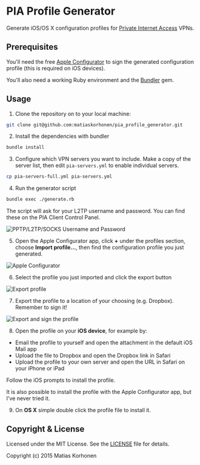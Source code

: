 # PIA Profile Generator

Generate iOS/OS X configuration profiles for [Private Internet Access][pia] VPNs.

[pia]: https://www.privateinternetaccess.com


## Prerequisites

You'll need the free [Apple Configurator](https://itunes.apple.com/us/app/apple-configurator/id434433123?mt=12) to sign the generated configuration profile (this is required on iOS devices).

You'll also need a working Ruby environment and the [Bundler](http://bundler.io/) gem.


## Usage

1. Clone the repository on to your local machine:

  ```sh
  git clone git@github.com:matiaskorhonen/pia_profile_generator.git
  ```

2. Install the dependencies with bundler

  ```sh
  bundle install
  ```

3. Configure which VPN servers you want to include. Make a copy of the server list, then edit `pia-servers.yml` to enable individual servers.

  ```sh
  cp pia-servers-full.yml pia-servers.yml
  ```

4. Run the generator script

  ```sh
  bundle exec ./generate.rb
  ```

  The script will ask for your L2TP username and password. You can find these on the PIA Client Control Panel.

  ![PPTP/L2TP/SOCKS Username and Password](http://shots.matiaskorhonen.fi/PPTPL2TPSOCKS_Username_and_Password.png)

5. Open the Apple Configurator app, click **+** under the profiles section, choose **Import profile…**, then find the configuration profile you just generated.

  ![Apple Configurator](http://shots.matiaskorhonen.fi/Apple_Configurator_1.png)

6. Select the profile you just imported and click the export button

  ![Export profile](http://shots.matiaskorhonen.fi/Apple_Configurator_Export_Profile.png)

7. Export the profile to a location of your choosing (e.g. Dropbox). Remember to sign it!

  ![Export and sign the profile](http://shots.matiaskorhonen.fi/Apple_Configurator_2015-02-15_at_16.11.56.png)

8. Open the profile on your **iOS device**, for example by:

  * Email the profile to yourself and open the attachment in the default iOS Mail app
  * Upload the file to Dropbox and open the Dropbox link in Safari
  * Upload the profile to your own server and open the URL in Safari on your iPhone or iPad

  Follow the iOS prompts to install the profile.

  It is also possible to install the profile with the Apple Configurator app, but I've never tried it.

9. On **OS X** simple double click the profile file to install it.


## Copyright & License

Licensed under the MIT License. See the [LICENSE](/LICENSE) file for details.

Copyright (c) 2015 Matias Korhonen
